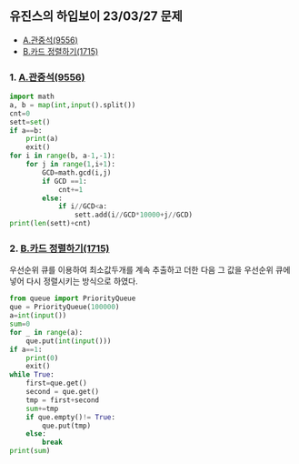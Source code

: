 ## 유진스의 하입보이 23/03/27 문제
- [A.관중석(9556)](https://www.acmicpc.net/problem/10166)  
- [B.카드 정렬하기(1715)](https://www.acmicpc.net/problem/19539)  

### 1. [A.관중석(9556)](https://www.acmicpc.net/problem/10166)  


```python
import math
a, b = map(int,input().split())
cnt=0
sett=set()
if a==b:
    print(a)
    exit()
for i in range(b, a-1,-1):
    for j in range(1,i+1):
        GCD=math.gcd(i,j)
        if GCD ==1:
            cnt+=1
        else:
            if i//GCD<a:
                sett.add(i//GCD*10000+j//GCD)
print(len(sett)+cnt)
```

### 2. [B.카드 정렬하기(1715)](https://www.acmicpc.net/problem/19539)  

우선순위 큐를 이용하여 최소값두개를 계속 추출하고 더한 다음 그 값을 우선순위 큐에 넣어 다시 정렬시키는 방식으로 하였다.
```python
from queue import PriorityQueue
que = PriorityQueue(100000)
a=int(input())
sum=0
for _ in range(a):
    que.put(int(input()))
if a==1:
    print(0)
    exit()
while True:
    first=que.get()
    second = que.get()
    tmp = first+second
    sum+=tmp
    if que.empty()!= True:
        que.put(tmp)
    else:
        break
print(sum)

```

